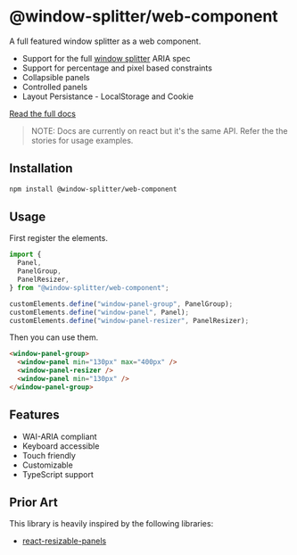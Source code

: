 # @window-splitter/web-component

A full featured window splitter as a web component.

- Support for the full [window splitter](https://www.w3.org/WAI/ARIA/apg/patterns/windowsplitter/) ARIA spec
- Support for percentage and pixel based constraints
- Collapsible panels
- Controlled panels
- Layout Persistance - LocalStorage and Cookie

[Read the full docs](https://react-window-splitter-six.vercel.app)

> NOTE: Docs are currently on react but it's the same API. Refer the the stories for usage examples.

## Installation

```bash
npm install @window-splitter/web-component
```

## Usage

First register the elements.

```js
import {
  Panel,
  PanelGroup,
  PanelResizer,
} from "@window-splitter/web-component";

customElements.define("window-panel-group", PanelGroup);
customElements.define("window-panel", Panel);
customElements.define("window-panel-resizer", PanelResizer);
```

Then you can use them.

```html
<window-panel-group>
  <window-panel min="130px" max="400px" />
  <window-panel-resizer />
  <window-panel min="130px" />
</window-panel-group>
```

## Features

- WAI-ARIA compliant
- Keyboard accessible
- Touch friendly
- Customizable
- TypeScript support

## Prior Art

This library is heavily inspired by the following libraries:

- [react-resizable-panels](https://github.com/bvaughn/react-resizable-panels)
